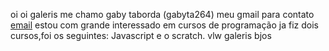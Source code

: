 oi oi galeris me chamo gaby taborda (gabyta264)
meu gmail para contato [email](gabrielly.paes.rodrigues@escola.pr.gov.br)
estou com grande interessado em cursos de programação ja fiz dois cursos,foi os seguintes:
Javascript e o scratch.
vlw galeris bjos
<!---
gabyta264/gabyta264 is a ✨ special ✨ repository because its `README.md` (this file) appears on your GitHub profile.
You can click the Preview link to take a look at your changes.
--->
